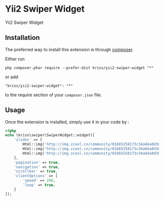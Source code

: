 Yii2 Swiper Widget
==================
Yii2 Swiper Widget

Installation
------------

The preferred way to install this extension is through [composer](http://getcomposer.org/download/).

Either run

```
php composer.phar require --prefer-dist kriss/yii2-swiper-widget "*"
```

or add

```
"kriss/yii2-swiper-widget": "*"
```

to the require section of your `composer.json` file.


Usage
-----

Once the extension is installed, simply use it in your code by  :

```php
<?php
echo \kriss\swiper\SwiperWidget::widget([
    'slides' => [
        Html::img('http://img.zcool.cn/community/01665258173c34a84a0d304fc68fdf.jpg'),
        Html::img('http://img.zcool.cn/community/01665258173c34a84a0d304fc68fdf.jpg'),
        Html::img('http://img.zcool.cn/community/01665258173c34a84a0d304fc68fdf.jpg'),
    ],
    'pagination' => true,
    'navigation' => true,
    'scrollbar' => true,
    'clientOptions' => [
        'speed' => 200,
        'loop' => true,
    ]
]);
```